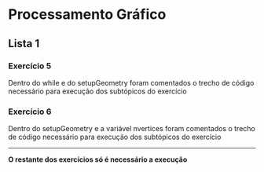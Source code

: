 # Processamento Gráfico

## Lista 1

### Exercício 5

Dentro do while e do setupGeometry foram comentados o trecho de código necessário para execução dos subtópicos do exercício

### Exercício 6

Dentro do setupGeometry e a variável nvertices foram comentados o trecho de código necessário para execução dos subtópicos do exercício

-------------------------------------------------------------
**O restante dos exercícios só é necessário a execução**